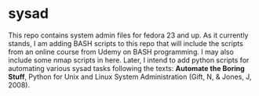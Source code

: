 # sysad

This repo contains system admin files for fedora 23 and up. As it currently stands, I am adding BASH scripts to this repo that will include the scripts from an online course from Udemy on BASH programming. I may also include some nmap scripts in here. Later, I intend to add python scripts for automating various sysad tasks following the texts: __Automate the Boring Stuff__, Python for Unix and Linux System Administration (Gift, N, & Jones, J, 2008).
